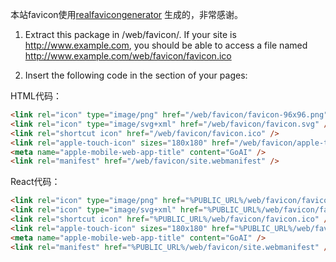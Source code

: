 本站favicon使用[realfavicongenerator](https://realfavicongenerator.net) 生成的，非常感谢。

1. Extract this package in <web site>/web/favicon/. If your site is http://www.example.com, you should be able to access a file named http://www.example.com/web/favicon/favicon.ico

2. Insert the following code in the <head> section of your pages:
	
HTML代码：
```html
<link rel="icon" type="image/png" href="/web/favicon/favicon-96x96.png" sizes="96x96" />
<link rel="icon" type="image/svg+xml" href="/web/favicon/favicon.svg" />
<link rel="shortcut icon" href="/web/favicon/favicon.ico" />
<link rel="apple-touch-icon" sizes="180x180" href="/web/favicon/apple-touch-icon.png" />
<meta name="apple-mobile-web-app-title" content="GoAI" />
<link rel="manifest" href="/web/favicon/site.webmanifest" />
```
React代码：
```html
<link rel="icon" type="image/png" href="%PUBLIC_URL%/web/favicon/favicon-96x96.png" sizes="96x96" />
<link rel="icon" type="image/svg+xml" href="%PUBLIC_URL%/web/favicon/favicon.svg" />
<link rel="shortcut icon" href="%PUBLIC_URL%/web/favicon/favicon.ico" />
<link rel="apple-touch-icon" sizes="180x180" href="%PUBLIC_URL%/web/favicon/apple-touch-icon.png" />
<meta name="apple-mobile-web-app-title" content="GoAI" />
<link rel="manifest" href="%PUBLIC_URL%/web/favicon/site.webmanifest" />
```